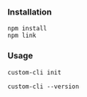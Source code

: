 ### Installation

```
npm install
npm link
```
### Usage
```
custom-cli init

custom-cli --version
```

